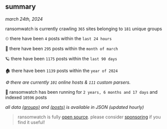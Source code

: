 
## summary
_march 24th, 2024_

ransomwatch is currently crawling `365` sites belonging to `181` unique groups

⏲ there have been `4` posts within the `last 24 hours`

🦈 there have been `295` posts within the `month of march`

🪐 there have been `1175` posts within the `last 90 days`

🏚 there have been `1139` posts within the `year of 2024`

_⚙️ there are currently `101` online hosts & `111` custom parsers._

🦕 ransomwatch has been running for `2 years, 6 months and 17 days` and indexed `10596` posts

_all data  [(groups)](http://ransomwhat.telemetry.ltd/groups) and [(posts)](http://ransomwhat.telemetry.ltd/posts) is available in JSON (updated hourly)_

> ransomwatch is fully [open source](https://github.com/joshhighet/ransomwatch#ransomwatch--). please consider [sponsoring](https://github.com/sponsors/joshhighet) if you find it useful!
